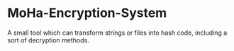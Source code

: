 # MoHa-Encryption-System
A small tool which can transform strings or files into hash code, including a sort of decryption methods.
